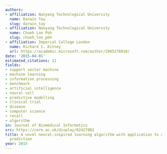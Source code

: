 ```yaml
---
authors:
- affiliation: Nanyang Technological University
  name: Darwin Tay
  slug: darwin_tay
- affiliation: Nanyang Technological University
  name: Chueh Loo Poh
  slug: chueh_loo_poh
- affiliation: Imperial College London
  name: Richard I. Kitney
  url: https://academic.microsoft.com/author/2985276010/
date: '2015-04-01'
estimated_citations: 11
fields:
- support vector machine
- machine learning
- information processing
- benchmark
- artificial intelligence
- neural cell
- predictive modelling
- clinical trial
- disease
- computer science
- recall
- algorithm
in: Journal of Biomedical Informatics
src: https://core.ac.uk/display/82427981
title: A novel neural-inspired learning algorithm with application to clinical risk
  prediction
year: 2015
---
```

